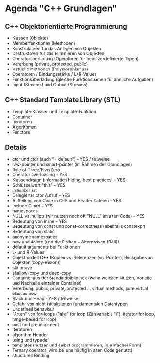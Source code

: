 # Agenda "C++ Grundlagen"


## C++ Objektorientierte Programmierung

  * Klassen (Objekte)
  * Memberfunktionen (Methoden)
  * Konstruktoren für das Anlegen von Objekten
  * Destruktoren für das Eliminieren von Objekten
  * Operatorüberladung (Operatoren für benutzerdefinierte Typen)
  * Vererbung (private, protected, public)
  * Virtuelle Methoden (Polymorphismus)
  * Operatoren / Bindungsstärke / L+R-Values
  * Funktionsüberladung (gleiche Funktionsnamen für ähnliche Aufgaben)
  * Input (Streams) und Output (Streams)


## C++ Standard Template Library (STL)

  * Template-Klassen und Template-Funktion
  * Container
  * Iteratoren
  * Algorithmen
  * Functors


## Details

  * ctor und dtor (auch "= default") - YES / teilweise
  * raw-pointer und smart-pointer (im Rahmen der Grundlagen)
  * Rule of Three/Five/Zero
  * Operator overloading - YES
  * Klassendesign (information hiding, best practices) - YES
  * Schlüsselwort "this" - YES
  * initializer list
  * Delegierter ctor Aufruf - YES
  * Aufteilung von Code in CPP und Header Dateien - YES
  * Include Guard - YES
  * namespaces
  * NULL vs. nullptr (wir nutzen noch oft "NULL" im alten Code) - YES
  * Bedeutung von inline - YES
  * Bedeutung von const und const-correctness (ebenfalls constexpr)
  * Bedeutung von static
  * anonyme namespaces
  * new und delete (und die Risiken + Alternativen (RAII))
  * default argumente bei Funktionen
  * L- und R-Values
  * Objektmodell C++ (Kopien vs. Referenzen (vs. Pointer), Rückgabe von Objekten (copy-elision))
  * std::move
  * shallow-copy und deep-copy
  * Container aus der Standardbibliothek (wann welchen Nutzen, Vorteile und Nachteile einzelner Container)
  * Vererbung: public, private, protected ... virtual methods, pure virtual classes usw.
  * Stack und Heap - YES / teilweise
  * Gefahr von nicht initialisierten fundamentalen Datentypen
  * Undefined behaviour
  * "Arten" von for-loops ("alte" for loop (Zählvariable "i"), iterator for loop, range-based for loop)
  * post und pre increment
  * Iteratoren
  * algorithm-Header
  * using und typedef
  * templates (nutzen und selbst programmieren, in einfacher Form)
  * Ternary operator (wird bei uns häufig in alten Code genutzt)
  * structured Binding

